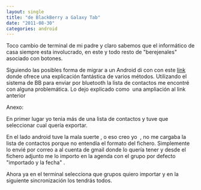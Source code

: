 ```yaml
---
layout: single
title: "de BlackBerry a Galaxy Tab"
date: "2011-08-30"
categories: android
---
```


Toco cambio de terminal de mi padre y claro sabemos que el informático de casa siempre esta involucrado, en este y todo resto de "berejenales" asociado con botones.

Siguiendo las posibles forma de migrar a un Android di con con este [link](https://www.elandroidelibre.com/2011/02/la-solucion-completa-para-exportar-tus-contactos-de-nokia-o-blackberry-a-android.html "La solución completa para exportar tus contactos de Nokia o Blackberry a Android") donde ofrece una explicación fantástica de varios métodos. Utilizando el sistema de BB para enviar por bluetooth la lista de contactos me encontré con alguna problemática. Lo dejo explicado como  una ampliación al link anterior

Anexo:

En primer lugar yo tenia más de una lista de contactos y tuve que seleccionar cual quería exportar.

En el lado android tuve la mala suerte , o eso creo yo  , no me cargaba la lista de contactos porque no entendía el formato del fichero. Simplemente lo envié por correo a al cuenta de gmail donde lo quería tener y desde el fichero adjunto me lo importo en la agenda con el grupo por defecto "importado y la fecha" .

Ahora ya en el terminal selecciona que grupos quiero importar y en la siguiente sincronización los tendrás todos.
